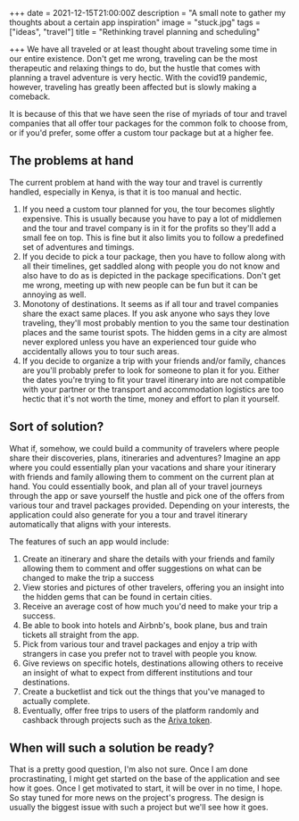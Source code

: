 +++
date = 2021-12-15T21:00:00Z
description = "A small note to gather my thoughts about a certain app inspiration"
image = "stuck.jpg"
tags = ["ideas", "travel"]
title = "Rethinking travel planning and scheduling"

+++
We have all traveled or at least thought about traveling some time in our entire existence. Don't get me wrong, traveling can be the most therapeutic and relaxing things to do, but the hustle that comes with planning a travel adventure is very hectic. With the covid19 pandemic, however, traveling has greatly been affected but is slowly making a comeback.

It is because of this that we have seen the rise of myriads of tour and travel companies that all offer tour packages for the common folk to choose from, or if you'd prefer, some offer a custom tour package but at a higher fee.

## The problems at hand

The current problem at hand with the way tour and travel is currently handled, especially in Kenya, is that it is too manual and hectic. 

1. If you need a custom tour planned for you, the tour becomes slightly expensive. This is usually because you have to pay a lot of middlemen and the tour and travel company is in it for the profits so they'll add a small fee on top. This is fine but it also limits you to follow a predefined set of adventures and timings.
2. If you decide to pick a tour package, then you have to follow along with all their timelines, get saddled along with people you do not know and also have to do as is depicted in the package specifications. Don't get me wrong, meeting up with new people can be fun but it can be annoying as well. 
3. Monotony of destinations. It seems as if all tour and travel companies share the exact same places. If you ask anyone who says they love traveling, they'll most probably mention to you the same tour destination places and the same tourist spots. The hidden gems in a city are almost never explored unless you have an experienced tour guide who accidentally allows you to tour such areas.
4. If you decide to organize a trip with your friends and/or family, chances are you'll probably prefer to look for someone to plan it for you. Either the dates you're trying to fit your travel itinerary into are not compatible with your partner or the transport and accommodation logistics are too hectic that it's not worth the time, money and effort to plan it yourself.

## Sort of solution?

What if, somehow, we could build a community of travelers where people share their discoveries, plans, itineraries and adventures? Imagine an app where you could essentially plan your vacations and share your itinerary with friends and family allowing them to comment on the current plan at hand. You could essentially book, and plan all of your travel journeys through the app or save yourself the hustle and pick one of the offers from various tour and travel packages provided. Depending on your interests, the application could also generate for you a tour and travel itinerary automatically that aligns with your interests.

The features of such an app would include:

1. Create an itinerary and share the details with your friends and family allowing them to comment and offer suggestions on what can be changed to make the trip a success
2. View stories and pictures of other travelers, offering you an insight into the hidden gems that can be found in certain cities.
3. Receive an average cost of how much you'd need to make your trip a success.
4. Be able to book into hotels and Airbnb's, book plane, bus and train tickets all straight from the app.
5.  Pick from various tour and travel packages and enjoy a trip with strangers in case you prefer not to travel with people you know.
6. Give reviews on specific hotels, destinations allowing others to receive an insight of what to expect from different institutions and tour destinations.
7. Create a bucketlist and tick out the things that you've managed to actually complete.
8. Eventually, offer free trips to users of the platform randomly and cashback through projects such as the [Ariva token](https://ariva.digital/ "Ariva token").

## When will such a solution be ready?

That is a pretty good question, I'm also not sure. Once I am done procrastinating, I might get started on the base of the application and see how it goes. Once I get motivated to start, it will be over in no time, I hope. So stay tuned for more news on the project's progress. The design is usually the biggest issue with such a project but we'll see how it goes.
